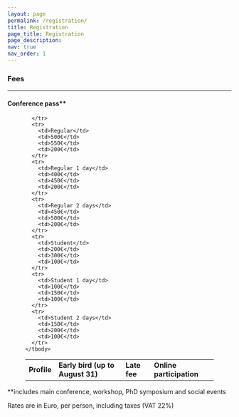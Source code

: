 ```yaml
---
layout: page
permalink: /registration/
title: Registration
page_title: Registration
page_description: 
nav: true
nav_order: 1
---
```


### Fees

<!--
<iframe width="100%" height="500px" src="https://iciap2023.org/registration/"></iframe>
-->

<hr class="wp-block-separator has-alpha-channel-opacity"/>


#### Conference pass**

<figure class="wp-block-table is-style-stripes">
  <table class="has-fixed-layout">
    <tbody>
      <tr>
        <td><strong>Profile</strong></td>
        <td><strong>Early bird (up to August 31)</strong></td>
        <td><strong>Late fee</strong></td>
        <td><strong>Online participation</strong></td>
        
      </tr>
      <tr>
        <td>Regular</td>
        <td>500€</td>
        <td>550€</td>
        <td>200€</td>        
      </tr>
      <tr>
        <td>Regular 1 day</td>
        <td>400€</td>
        <td>450€</td>
        <td>200€</td>        
      </tr>
      <tr>
        <td>Regular 2 days</td>
        <td>450€</td>
        <td>500€</td>
        <td>200€</td>        
      </tr>
      <tr>
        <td>Student</td>
        <td>200€</td>
        <td>300€</td>
        <td>100€</td>
      </tr>
      <tr>
        <td>Student 1 day</td>
        <td>100€</td>
        <td>150€</td>
        <td>100€</td>
      </tr>
      <tr>
        <td>Student 2 days</td>
        <td>150€</td>
        <td>200€</td>
        <td>100€</td>
      </tr>
    </tbody>
  </table>
</figure>

<p>**includes main conference, workshop, PhD symposium and social events</p>
<p>Rates are in Euro, per person, including taxes (VAT 22%)</p>

